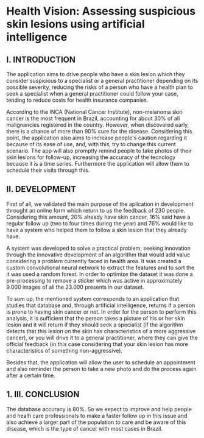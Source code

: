 

# Health Vision:  Assessing suspicious skin lesions using artificial intelligence

## **I.** INTRODUCTION

The application aims to drive people who have a skin lesion which they consider suspicious to a specialist or a general practitioner depending on its possible severity, reducing the risks of a person who have a health plan to seek a specialist when a general practitioner could follow your case, tending to reduce costs for health insurance companies.

According to the INCA (National Cancer Institute), non-melanoma skin cancer is the most frequent in Brazil, accounting for about 30% of all malignancies registered in the country. However, when discovered early, there is a chance of more than 90% cure for the disease. Considering this point, the application also aims to increase people's caution regarding it because of its ease of use, and, with this, try to change this current scenario. The app will also promptly remind people to take photos of their skin lesions for follow-up, increasing the accuracy of the tecnology because it is a time series. Furthermore the application will allow them to schedule their visits through this.

## **II.**   DEVELOPMENT

First of all, we validated the main purpose of the aplication in development throught an online form which return to us the feedback of 230 people. Considering this amount, 20% already have skin cancer, 16% said have a regular follow up (two to four times during the year) and 76% would like to have a system who helped them to follow a skin lesion that they already have. 

A system was developed to solve a practical problem, seeking innovation through the innovative development of an algorithm that would add value considering a problem currently faced in health area. It was created a custom convolutional neural network to extract the features and to sort the it was used a random forest. In order to optimize the dataset it was done a pre-processing to remove a sticker which was active in approximately 9.000 images of all the 23.000 presents in our dataset. 

To sum up, the mentioned system corresponds to an application that studies that database and, through artificial intelligence, returns if a person is prone to having skin cancer or not. In order for the person to perform this analysis, it is sufficient that the person takes a picture of his or her skin lesion and it will return if they should seek a specialist (if the algorithm detects that this lesion on the skin has characteristics of a more aggressive cancer), or you will drive it to a general practitioner, where they can give the official feedback (in this case considering that your skin lesion has more characteristics of something non-aggressive). 

Besides that, the application will allow the user to schedule an appointment and also reminder the person to take a new photo and do the process again after a certain time.

## 1. **III.**  CONCLUSION

The database accuracy is 80%. So we expect to improve and help people and healh care professionals to make a faster follow up in this issue and also achieve a larger part of the population to care and be aware of this disease, which is the type of cancer with most cases in Brazil.

